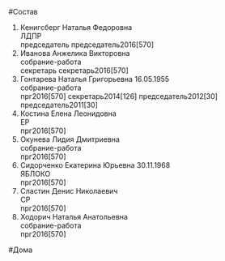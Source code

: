 #Состав  
1. Кенигсберг Наталья Федоровна  
    ЛДПР  
    председатель председатель2016[570]  
2. Иванова Анжелика Викторовна  
    собрание-работа  
    секретарь секретарь2016[570]  
3. Гонтарева Наталья Григорьевна 16.05.1955  
    собрание-работа  
    прг2016[570] секретарь2014[126] председатель2012[30] председатель2011[30]  
4. Костина Елена Леонидовна  
    ЕР  
    прг2016[570]  
5. Окунева Лидия Дмитриевна  
    собрание-работа  
    прг2016[570]  
6. Сидорченко Екатерина Юрьевна 30.11.1968  
    ЯБЛОКО  
    прг2016[570]  
7. Сластин Денис Николаевич  
    СР  
    прг2016[570]  
8. Ходорич Наталья Анатольевна  
    собрание-работа  
    прг2016[570]  
  
#Дома  
